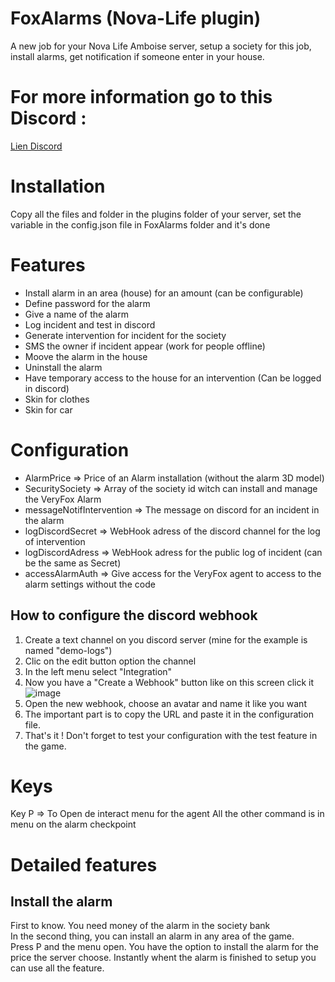 # FoxAlarms (Nova-Life plugin)
 A new job for your Nova Life Amboise server, setup a society for this job, install alarms, get notification if someone enter in your house.

# For more information go to this Discord :
[Lien Discord](https://discord.gg/aztFmNxEqp)

# Installation
Copy all the files and folder in the plugins folder of your server, set the variable in the config.json file in FoxAlarms folder and it's done

 # Features
 - Install alarm in an area (house) for an amount (can be configurable)
 - Define password for the alarm
 - Give a name of the alarm
 - Log incident and test in discord
 - Generate intervention for incident for the society
 - SMS the owner if incident appear (work for people offline)
 - Moove the alarm in the house
 - Uninstall the alarm
 - Have temporary access to the house for an intervention (Can be logged in discord)
 - Skin for clothes
 - Skin for car

# Configuration
- AlarmPrice => Price of an Alarm installation (without the alarm 3D model)
- SecuritySociety => Array of the society id witch can install and manage the VeryFox Alarm
- messageNotifIntervention => The message on discord for an incident in the alarm
- logDiscordSecret => WebHook adress of the discord channel for the log of intervention
- logDiscordAdress => WebHook adress for the public log of incident (can be the same as Secret)
- accessAlarmAuth => Give access for the VeryFox agent to access to the alarm settings without the code

## How to configure the discord webhook

1. Create a text channel on you discord server (mine for the example is named "demo-logs")
2. Clic on the edit button option the channel
3. In the left menu select "Integration"
4. Now you have a "Create a Webhook" button like on this screen click it
![image](https://github.com/Fooxiie/FoxAlarms/assets/13649585/3174fdcf-40f7-4bb5-8b66-3dcb436515ab)
5. Open the new webhook, choose an avatar and name it like you want
6. The important part is to copy the URL and paste it in the configuration file.
7. That's it ! Don't forget to test your configuration with the test feature in the game.

# Keys
Key P => To Open de interact menu for the agent
All the other command is in menu on the alarm checkpoint

# Detailed features

## Install the alarm
First to know. You need money of the alarm in the society bank <br> In the second thing, you can install an alarm in any area of the game.<br>
Press P and the menu open. You have the option to install the alarm for the price the server choose.
Instantly whent the alarm is finished to setup you can use all the feature.


